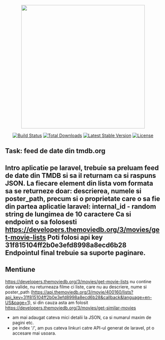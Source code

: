 <p align="center"><a href="https://laravel.com" target="_blank"><img src="https://raw.githubusercontent.com/laravel/art/master/logo-lockup/5%20SVG/2%20CMYK/1%20Full%20Color/laravel-logolockup-cmyk-red.svg" width="400"></a></p>

<p align="center">
<a href="https://travis-ci.org/laravel/framework"><img src="https://travis-ci.org/laravel/framework.svg" alt="Build Status"></a>
<a href="https://packagist.org/packages/laravel/framework"><img src="https://poser.pugx.org/laravel/framework/d/total.svg" alt="Total Downloads"></a>
<a href="https://packagist.org/packages/laravel/framework"><img src="https://poser.pugx.org/laravel/framework/v/stable.svg" alt="Latest Stable Version"></a>
<a href="https://packagist.org/packages/laravel/framework"><img src="https://poser.pugx.org/laravel/framework/license.svg" alt="License"></a>
</p>

## Task: feed de date din tmdb.org

Intro aplicatie pe laravel, trebuie sa preluam feed de date din TMDB si sa il returnam ca si raspuns JSON. La fiecare element din lista vom formata sa se returneze doar:
descrierea, numele si poster_path, precum si o proprietate care o sa fie din partea aplicatie laravel: internal_id - random string de lungimea de 10 caractere
Ca si endpoint o sa folosesti https://developers.themoviedb.org/3/movies/get-movie-lists
Poti folosi api key 31f815104ff2b0e3efd8998a8ecd6b28
Endpointul final trebuie sa suporte paginare.
----------------------------------------------------------------------------------------------
## Mentiune

https://developers.themoviedb.org/3/movies/get-movie-lists nu contine date valide,
nu returneaza filme ci liste, care nu au descriere, nume si poster_path
(https://api.themoviedb.org/3/movie/400160/lists?api_key=31f815104ff2b0e3efd8998a8ecd6b28&callback&language=en-US&page=1),
si din cauza asta am folosit https://developers.themoviedb.org/3/movies/get-similar-movies

- am mai adaugat cateva mici detalii la JSON, ca si numarul maxim de pagini etc.
- pe index '/', am pus cateva linkuri catre API-ul generat de laravel, pt o accesare mai usoara.